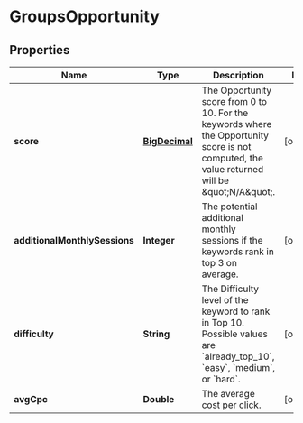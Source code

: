 # GroupsOpportunity

## Properties
Name | Type | Description | Notes
------------ | ------------- | ------------- | -------------
**score** | [**BigDecimal**](BigDecimal.md) | The Opportunity score from 0 to 10.  For the keywords where the Opportunity score is not computed, the value returned will be \&quot;N/A\&quot;. |  [optional]
**additionalMonthlySessions** | **Integer** | The potential additional monthly sessions if the keywords rank in top 3 on average. |  [optional]
**difficulty** | **String** | The Difficulty level of the keyword to rank in Top 10. Possible values are &#x60;already_top_10&#x60;, &#x60;easy&#x60;, &#x60;medium&#x60;, or &#x60;hard&#x60;. |  [optional]
**avgCpc** | **Double** | The average cost per click. |  [optional]
